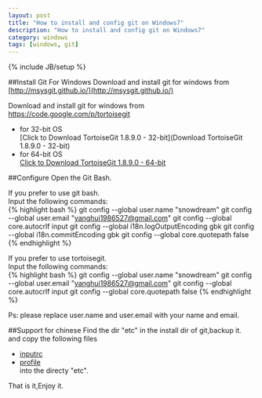 ```yaml
---
layout: post
title: "How to install and config git on Windows7"
description: "How to install and config git on Windows7"
category: windows
tags: [windows, git]
---
```

{% include JB/setup %}

##Install Git For Windows
Download and install git for windows from [http://msysgit.github.io/](http://msysgit.github.io/)

Download and install git for windows from [https://code.google.com/p/tortoisegit
](https://code.google.com/p/tortoisegit)   
* for 32-bit OS  
   [Click to Download TortoiseGit 1.8.9.0 - 32-bit](Download TortoiseGit 1.8.9.0 - 32-bit)   
* for 64-bit OS   
   [Click to Download TortoiseGit 1.8.9.0 - 64-bit](http://download.tortoisegit.org/tgit/1.8.9.0/TortoiseGit-1.8.9.0-64bit.msi)
<!-- more -->

##Configure
Open the Git Bash.

If you prefer to use git bash.  
Input the following commands:  
{% highlight bash %}
git config --global user.name "snowdream"
git config --global user.email "yanghui1986527@gmail.com"
git config --global core.autocrlf input
git config --global i18n.logOutputEncoding gbk
git config --global i18n.commitEncoding gbk
git config --global core.quotepath false
{% endhighlight %}  

If you prefer to use tortoisegit.  
Input the following commands:   
{% highlight bash %}
git config --global user.name "snowdream"
git config --global user.email "yanghui1986527@gmail.com"
git config --global core.autocrlf input
git config --global core.quotepath false
{% endhighlight %} 

Ps:
please replace user.name and user.email with your name and email.


##Support for chinese
Find the dir "etc" in the install dir of git,backup it. and copy the following files
* [inputrc](https://raw.githubusercontent.com/snowdream/blog/master/assets/files/inputrc)
* [profile](https://raw.githubusercontent.com/snowdream/blog/master/assets/files/profile)  
into the directy "etc".

That is it,Enjoy it.